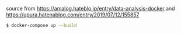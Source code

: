 source from https://amalog.hateblo.jp/entry/data-analysis-docker
and https://upura.hatenablog.com/entry/2019/07/12/155857

```bash
$ docker-compose up --build
```
